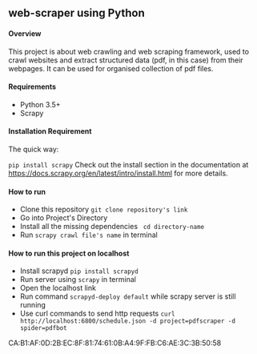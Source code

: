 ## web-scraper using Python

#### Overview

This project is about web crawling and web scraping framework, used to crawl websites and extract structured data (pdf, in this case) from their webpages. It can be used for organised collection of pdf files.

#### Requirements
- Python 3.5+ 
- Scrapy

#### Installation Requirement
The quick way: 

```pip install scrapy```
Check out the install section in the documentation at https://docs.scrapy.org/en/latest/intro/install.html for more details.

#### How to run

- Clone this repository
```git clone repository's link``` 
- Go into Project's Directory 
- Install all the missing dependencies
``` cd directory-name``` 
- Run  ```scrapy crawl file's name``` in terminal

#### How to run this project on localhost

- Install scrapyd 
```pip install scrapyd```
- Run server using
```scrapy``` in terminal 
- Open the localhost link 
- Run command ```scrapyd-deploy default``` while scrapy server is still running
- Use curl commands to send http requests 
```curl http://localhost:6800/schedule.json -d project=pdfscraper -d spider=pdfbot``` 

CA:B1:AF:0D:2B:EC:8F:81:74:61:0B:A4:9F:FB:C6:AE:3C:3B:50:58


